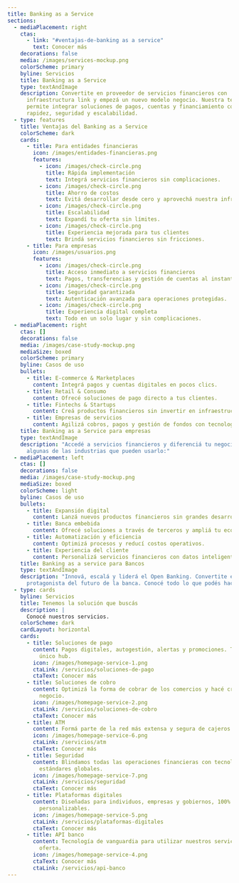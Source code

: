 ```yaml
---
title: Banking as a Service
sections:
  - mediaPlacement: right
    ctas:
      - link: "#ventajas-de-banking as a service"
        text: Conocer más
    decorations: false
    media: /images/services-mockup.png
    colorScheme: primary
    byline: Servicios
    title: Banking as a Service
    type: textAndImage
    description: Convertite en proveedor de servicios financieros con
      infraestructura link y empezá un nuevo modelo negocio. Nuestra tecnología
      permite integrar soluciones de pagos, cuentas y financiamiento con
      rapidez, seguridad y escalabilidad.
  - type: features
    title: Ventajas del Banking as a Service
    colorScheme: dark
    cards:
      - title: Para entidades financieras
        icon: /images/entidades-financieras.png
        features:
          - icon: /images/check-circle.png
            title: Rápida implementación
            text: Integrá servicios financieros sin complicaciones.
          - icon: /images/check-circle.png
            title: Ahorro de costos
            text: Evitá desarrollar desde cero y aprovechá nuestra infraestructura.
          - icon: /images/check-circle.png
            title: Escalabilidad
            text: Expandí tu oferta sin límites.
          - icon: /images/check-circle.png
            title: Experiencia mejorada para tus clientes
            text: Brindá servicios financieros sin fricciones.
      - title: Para empresas
        icon: /images/usuarios.png
        features:
          - icon: /images/check-circle.png
            title: Acceso inmediato a servicios financieros
            text: Pagos, transferencias y gestión de cuentas al instante.
          - icon: /images/check-circle.png
            title: Seguridad garantizada
            text: Autenticación avanzada para operaciones protegidas.
          - icon: /images/check-circle.png
            title: Experiencia digital completa
            text: Todo en un solo lugar y sin complicaciones.
  - mediaPlacement: right
    ctas: []
    decorations: false
    media: /images/case-study-mockup.png
    mediaSize: boxed
    colorScheme: primary
    byline: Casos de uso
    bullets:
      - title: E-commerce & Marketplaces
        content: Integrá pagos y cuentas digitales en pocos clics.
      - title: Retail & Consumo
        content: Ofrecé soluciones de pago directo a tus clientes.
      - title: Fintechs & Startups
        content: Creá productos financieros sin invertir en infraestructura bancaria.
      - title: Empresas de servicios
        content: Agilizá cobros, pagos y gestión de fondos con tecnología escalable.
    title: Banking as a Service para empresas
    type: textAndImage
    description: "Accedé a servicios financieros y diferenciá tu negocio. Conocé
      algunas de las industrias que pueden usarlo:"
  - mediaPlacement: left
    ctas: []
    decorations: false
    media: /images/case-study-mockup.png
    mediaSize: boxed
    colorScheme: light
    byline: Casos de uso
    bullets:
      - title: Expansión digital
        content: Lanzá nuevos productos financieros sin grandes desarrollos.
      - title: Banca embebida
        content: Ofrecé soluciones a través de terceros y ampliá tu ecosistema.
      - title: Automatización y eficiencia
        content: Optimizá procesos y reducí costos operativos.
      - title: Experiencia del cliente
        content: Personalizá servicios financieros con datos inteligentes.
    title: Banking as a service para Bancos
    type: textAndImage
    description: "Innová, escalá y liderá el Open Banking. Convertite en
      protagonista del futuro de la banca. Conocé todo lo que podés hacer:"
  - type: cards
    byline: Servicios
    title: Tenemos la solución que buscás
    description: |
      Conocé nuestros servicios.
    colorScheme: dark
    cardLayout: horizontal
    cards:
      - title: Soluciones de pago
        content: Pagos digitales, autogestión, alertas y promociones. Todo desde un
          único hub.
        icon: /images/homepage-service-1.png
        ctaLink: /servicios/soluciones-de-pago
        ctaText: Conocer más
      - title: Soluciones de cobro
        content: Optimizá la forma de cobrar de los comercios y hacé crecer cada
          negocio.
        icon: /images/homepage-service-2.png
        ctaLink: /servicios/soluciones-de-cobro
        ctaText: Conocer más
      - title: ATM
        content: Formá parte de la red más extensa y segura de cajeros de todo el país.
        icon: /images/homepage-service-6.png
        ctaLink: /servicios/atm
        ctaText: Conocer más
      - title: Seguridad
        content: Blindamos todas las operaciones financieras con tecnología de punta y
          estándares globales.
        icon: /images/homepage-service-7.png
        ctaLink: /servicios/seguridad
        ctaText: Conocer más
      - title: Plataformas digitales
        content: Diseñadas para individuos, empresas y gobiernos, 100% integrables y
          personalizables.
        icon: /images/homepage-service-5.png
        ctaLink: /servicios/plataformas-digitales
        ctaText: Conocer más
      - title: API banco
        content: Tecnología de vanguardia para utilizar nuestros servicios y ampliar la
          oferta.
        icon: /images/homepage-service-4.png
        ctaText: Conocer más
        ctaLink: /servicios/api-banco
---
```

